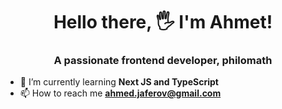 <h1 align="center">Hello there, 🖐 I'm Ahmet!</h1>
<h3 align="center">A passionate frontend developer, philomath</h3>

- 🌱 I’m currently learning **Next JS and TypeScript**
- 📫 How to reach me **ahmed.jaferov@gmail.com**
